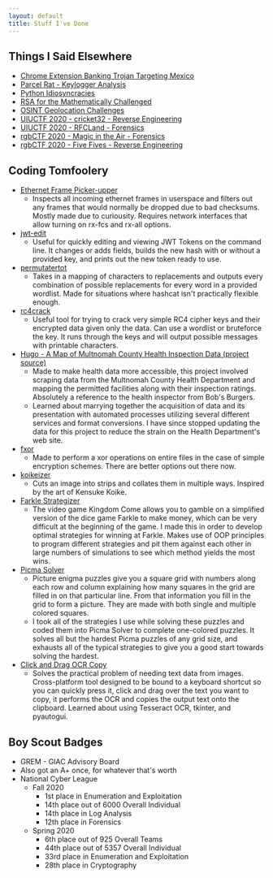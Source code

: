 ```yaml
---
layout: default
title: Stuff I've Done
---
```


## Things I Said Elsewhere
<a id="writing"></a>
- <a href="https://www.connectwise.com/resources/chrome-extension-banking-trojan">Chrome Extension Banking Trojan Targeting Mexico</a>
- <a href="https://www.connectwise.com/resources/parcel-rat">Parcel Rat - Keylogger Analysis</a>
- <a href="https://pcc-cybersecurity-club.github.io/2020/10/21/IDIOSYNCRATIC-PYTHON.html">Python Idiosyncracies</a>
- <a href="https://pcc-cybersecurity-club.github.io/2020/08/31/RSA-CTF.html">RSA for the Mathematically Challenged</a>
- <a href="https://pcc-cybersecurity-club.github.io/2020/08/17/OSINT-GEOLOCATION.html">OSINT Geolocation Challenges</a>
- <a href="https://github.com/signifi3d/ctf-writeups/blob/master/uiuctf2020/re/cricket32/cricket32.md">UIUCTF 2020 - cricket32 - Reverse Engineering</a>
- <a href="https://github.com/signifi3d/ctf-writeups/blob/master/uiuctf2020/forensics/rfcland">UIUCTF 2020 - RFCLand - Forensics</a>
- <a href="https://github.com/signifi3d/ctf-writeups/blob/master/rgbCTF2020/osint/p1/p1.md">rgbCTF 2020 - Magic in the Air - Forensics</a>
- <a href="https://github.com/signifi3d/ctf-writeups/blob/master/rgbCTF2020/pwnrev/fivefives/fivefives.md">rgbCTF 2020 - Five Fives - Reverse Engineering</a>

## Coding Tomfoolery
<a id="tools"></a>
- <a href="https://github.com/signifi3d/pickerupper">Ethernet Frame Picker-upper</a>
    - Inspects all incoming ethernet frames in userspace and filters out any frames that would normally be dropped due to bad checksums. Mostly made due to curiousity. Requires network interfaces that allow turning on rx-fcs and rx-all options.
- <a href="https://github.com/signifi3d/jwt-edit">jwt-edit</a>
    - Useful for quickly editing and viewing JWT Tokens on the command line. It changes or adds fields, builds the new hash with or without a provided key, and prints out the new token ready to use.
- <a href="https://github.com/signifi3d/permutatertot">permutatertot</a>
    - Takes in a mapping of characters to replacements and outputs every combination of possible replacements for every word in a provided wordlist. Made for situations where hashcat isn't practically flexible enough.
- <a href="https://github.com/signifi3d/rc4crack">rc4crack</a>
    - Useful tool for trying to crack very simple RC4 cipher keys and their encrypted data given only the data. Can use a wordlist or bruteforce the key. It runs through the keys and will output possible messages with printable characters.
- <a href="https://signifi3d.github.io/hugo-demo/index.html">Hugo - A Map of Multnomah County Health Inspection Data (project source)</a>
    - Made to make health data more accessible, this project involved scraping data from the Multnomah County Health Department and mapping the permitted facilities along with their inspection ratings. Absolutely a reference to the health inspector from Bob's Burgers.
    - Learned about marrying together the acquisition of data and its presentation with automated processes utilizing several different services and format conversions. I have since stopped updating the data for this project to reduce the strain on the Health Department's web site.
- <a href="https://github.com/signifi3d/fxor">fxor</a>
    - Made to perform a xor operations on entire files in the case of simple encryption schemes. There are better options out there now.
- <a href="https://github.com/signifi3d/koikeizer">koikeizer</a>
    - Cuts an image into strips and collates them in multiple ways. Inspired by the art of Kensuke Koike.
- <a href="https://github.com/signifi3d/farkle-strategizer">Farkle Strategizer</a>
    - The video game Kingdom Come allows you to gamble on a simplified version of the dice game Farkle to make money, which can be very difficult at the beginning of the game. I made this in order to develop optimal strategies for winning at Farkle. Makes use of OOP principles to program different strategies and pit them against each other in large numbers of simulations to see which method yields the most wins.
- <a href="https://github.com/signifi3d/picma-solver">Picma Solver</a>
    - Picture enigma puzzles give you a square grid with numbers along each row and column explaining how many squares in the grid are filled in on that particular line. From that information you fill in the grid to form a picture. They are made with both single and multiple colored squares.
    - I took all of the strategies I use while solving these puzzles and coded them into Picma Solver to complete one-colored puzzles. It solves all but the hardest Picma puzzles of any grid size, and exhausts all of the typical strategies to give you a good start towards solving the hardest.
- <a href="https://github.com/signifi3d/click-and-drag-ocr">Click and Drag OCR Copy</a>
    - Solves the practical problem of needing text data from images. Cross-platform tool designed to be bound to a keyboard shortcut so you can quickly press it, click and drag over the text you want to copy, it performs the OCR and copies the output text onto the clipboard. Learned about using Tesseract OCR, tkinter, and pyautogui.

## Boy Scout Badges
<a id="achievements"></a>
- GREM - GIAC Advisory Board
- Also got an A+ once, for whatever that's worth
- National Cyber League
    - Fall 2020
        - 1st place in Enumeration and Exploitation
        - 14th place out of 6000 Overall Individual
        - 14th place in Log Analysis
        - 12th place in Forensics
    - Spring 2020
        - 6th place out of 925 Overall Teams
        - 44th place out of 5357 Overall Individual
        - 33rd place in Enumeration and Exploitation
        - 28th place in Cryptography
